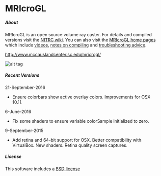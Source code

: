 # MRIcroGL

##### About

MRIcroGL is an open source volume ray caster. For details and compiled versions visit the [NITRC wiki](https://www.nitrc.org/plugins/mwiki/index.php/mricrogl:MainPage). You can also visit the [MRIcroGL home pages](http://www.mccauslandcenter.sc.edu/mricrogl/) which include [videos](http://www.mccauslandcenter.sc.edu/mricrogl/tutorials), [notes on compiling](http://www.mccauslandcenter.sc.edu/mricrogl/source) and [troubleshooting advice](http://www.mccauslandcenter.sc.edu/mricrogl/notes).

http://www.mccauslandcenter.sc.edu/mricrogl/

![alt tag](https://github.com/neurolabusc/MRIcroGL/blob/master/clipping.jpg)

##### Recent Versions

21-September-2016
 - Ensure colorbars show active overlay colors. Improvements for OSX 10.11.

6-June-2016
 - Fix some shaders to ensure variable colorSample initialized to zero.

9-September-2015
 - Add retina and 64-bit support for OSX. Better compatibility with VirtualBox. New shaders. Retina quality screen captures.

##### License

This software includes a [BSD license](https://opensource.org/licenses/BSD-2-Clause)


